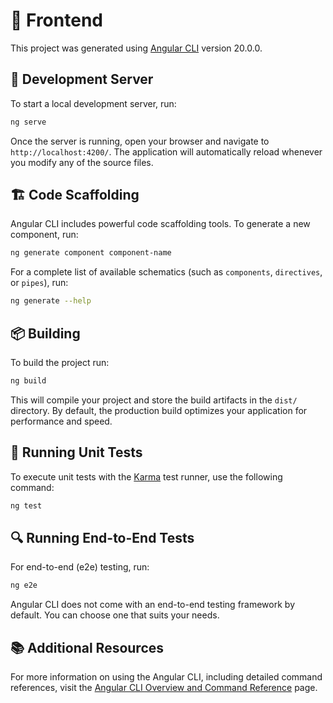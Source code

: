 # 🎯 Frontend

This project was generated using [Angular CLI](https://github.com/angular/angular-cli) version
20.0.0.

## 🚀 Development Server

To start a local development server, run:

```bash
ng serve
```

Once the server is running, open your browser and navigate to `http://localhost:4200/`. The
application will automatically reload whenever you modify any of the source files.

## 🏗️ Code Scaffolding

Angular CLI includes powerful code scaffolding tools. To generate a new component, run:

```bash
ng generate component component-name
```

For a complete list of available schematics (such as `components`, `directives`, or `pipes`), run:

```bash
ng generate --help
```

## 📦 Building

To build the project run:

```bash
ng build
```

This will compile your project and store the build artifacts in the `dist/` directory. By default,
the production build optimizes your application for performance and speed.

## 🧪 Running Unit Tests

To execute unit tests with the [Karma](https://karma-runner.github.io) test runner, use the
following command:

```bash
ng test
```

## 🔍 Running End-to-End Tests

For end-to-end (e2e) testing, run:

```bash
ng e2e
```

Angular CLI does not come with an end-to-end testing framework by default. You can choose one that
suits your needs.

## 📚 Additional Resources

For more information on using the Angular CLI, including detailed command references, visit the
[Angular CLI Overview and Command Reference](https://angular.dev/tools/cli) page.
